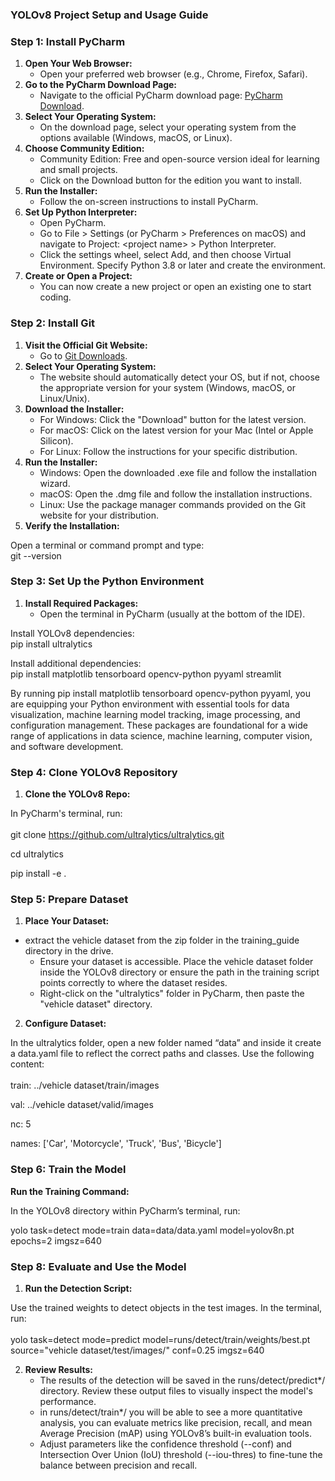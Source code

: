 ### **YOLOv8 Project Setup and Usage Guide**

### **Step 1: Install PyCharm**

1. **Open Your Web Browser:**
    - Open your preferred web browser (e.g., Chrome, Firefox, Safari).
2. **Go to the PyCharm Download Page:**
    - Navigate to the official PyCharm download page: [PyCharm Download](https://www.jetbrains.com/pycharm/download/).
3. **Select Your Operating System:**
    - On the download page, select your operating system from the options available (Windows, macOS, or Linux).
4. **Choose Community Edition:**
    - Community Edition: Free and open-source version ideal for learning and small projects.
    - Click on the Download button for the edition you want to install.
5. **Run the Installer:**
    - Follow the on-screen instructions to install PyCharm.
6. **Set Up Python Interpreter:**
    - Open PyCharm.
    - Go to File > Settings (or PyCharm > Preferences on macOS) and navigate to Project: &lt;project name&gt; > Python Interpreter.
    - Click the settings wheel, select Add, and then choose Virtual Environment. Specify Python 3.8 or later and create the environment.
7. **Create or Open a Project:**
    - You can now create a new project or open an existing one to start coding.

### **Step 2: Install Git**

1. **Visit the Official Git Website:**
    - Go to [Git Downloads](https://git-scm.com/downloads).
2. **Select Your Operating System:**
    - The website should automatically detect your OS, but if not, choose the appropriate version for your system (Windows, macOS, or Linux/Unix).
3. **Download the Installer:**
    - For Windows: Click the "Download" button for the latest version.
    - For macOS: Click on the latest version for your Mac (Intel or Apple Silicon).
    - For Linux: Follow the instructions for your specific distribution.
4. **Run the Installer:**
    - Windows: Open the downloaded .exe file and follow the installation wizard.
    - macOS: Open the .dmg file and follow the installation instructions.
    - Linux: Use the package manager commands provided on the Git website for your distribution.
5. **Verify the Installation:**

Open a terminal or command prompt and type:  
git --version

### **Step 3: Set Up the Python Environment**

1. **Install Required Packages:**
    - Open the terminal in PyCharm (usually at the bottom of the IDE).

Install YOLOv8 dependencies:  
pip install ultralytics

Install additional dependencies:  
pip install matplotlib tensorboard opencv-python pyyaml streamlit

By running pip install matplotlib tensorboard opencv-python pyyaml, you are equipping your Python environment with essential tools for data visualization, machine learning model tracking, image processing, and configuration management. These packages are foundational for a wide range of applications in data science, machine learning, computer vision, and software development.

### **Step 4: Clone YOLOv8 Repository**

1. **Clone the YOLOv8 Repo:**

In PyCharm's terminal, run:  
<br/>git clone <https://github.com/ultralytics/ultralytics.git>

cd ultralytics

pip install -e .

### **Step 5: Prepare Dataset**

1. **Place Your Dataset:**

- extract the vehicle dataset from the zip folder in the training_guide directory in the drive.
  - Ensure your dataset is accessible. Place the vehicle dataset folder inside the YOLOv8 directory or ensure the path in the training script points correctly to where the dataset resides.
  - Right-click on the "ultralytics" folder in PyCharm, then paste the "vehicle dataset" directory.

2. **Configure Dataset:**

In the ultralytics folder, open a new folder named “data” and inside it create a data.yaml file to reflect the correct paths and classes. Use the following content:  
<br/>train: ../vehicle dataset/train/images

val: ../vehicle dataset/valid/images

nc: 5

names: \['Car', 'Motorcycle', 'Truck', 'Bus', 'Bicycle'\]

### **Step 6: Train the Model**

**Run the Training Command:**

In the YOLOv8 directory within PyCharm’s terminal, run:

yolo task=detect mode=train data=data/data.yaml model=yolov8n.pt epochs=2 imgsz=640

### **Step 8: Evaluate and Use the Model**

1. **Run the Detection Script:**

Use the trained weights to detect objects in the test images. In the terminal, run:  
<br/>yolo task=detect mode=predict model=runs/detect/train/weights/best.pt source="vehicle dataset/test/images/" conf=0.25 imgsz=640

2. **Review Results:**
    - The results of the detection will be saved in the runs/detect/predict\*/ directory. Review these output files to visually inspect the model's performance.
    - in runs/detect/train\*/ you will be able to see a more quantitative analysis, you can evaluate metrics like precision, recall, and mean Average Precision (mAP) using YOLOv8’s built-in evaluation tools.
    - Adjust parameters like the confidence threshold (--conf) and Intersection Over Union (IoU) threshold (--iou-thres) to fine-tune the balance between precision and recall.
